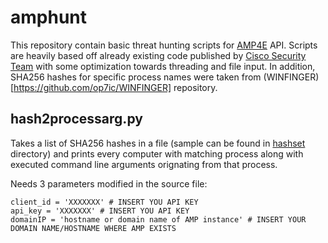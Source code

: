 # amphunt

This repository contain basic threat hunting scripts for [AMP4E](https://www.cisco.com/c/en/us/products/security/advanced-malware-protection/index.html) API. Scripts are heavily based off already existing code published by [Cisco Security Team](https://github.com/CiscoSecurity/) with some optimization towards threading and file input. In addition, SHA256 hashes for specific process names were taken from (WINFINGER)[https://github.com/op7ic/WINFINGER] repository. 

## hash2processarg.py

Takes a list of SHA256 hashes in a file (sample can be found in [hashset](hashset/) directory) and prints every computer with matching process along with executed command line arguments orignating from that process.

Needs 3 parameters modified in the source file:

```
client_id = 'XXXXXXX' # INSERT YOU API KEY
api_key = 'XXXXXXX' # INSERT YOU API KEY
domainIP = 'hostname or domain name of AMP instance' # INSERT YOUR DOMAIN NAME/HOSTNAME WHERE AMP EXISTS
```